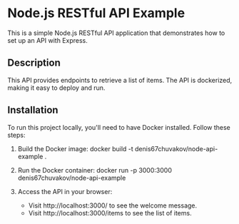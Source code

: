 # Node.js RESTful API Example
This is a simple Node.js RESTful API application that demonstrates how to set up an API with Express.

## Description
This API provides endpoints to retrieve a list of items. The API is dockerized, making it easy to deploy and run.

## Installation
To run this project locally, you'll need to have Docker installed. Follow these steps:

1. Build the Docker image:
   docker build -t denis67chuvakov/node-api-example .

2. Run the Docker container:
   docker run -p 3000:3000 denis67chuvakov/node-api-example

3. Access the API in your browser:
   - Visit http://localhost:3000/ to see the welcome message.
   - Visit http://localhost:3000/items to see the list of items.
